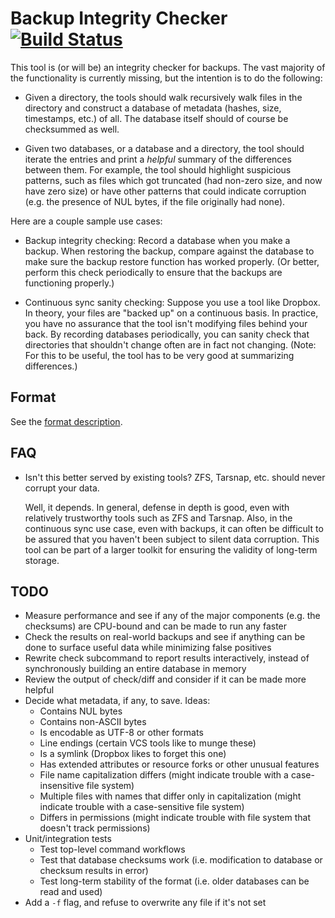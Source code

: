 # Backup Integrity Checker [![Build Status](https://travis-ci.org/elliottslaughter/integrity-checker.svg?branch=master)](https://travis-ci.org/elliottslaughter/integrity-checker)

This tool is (or will be) an integrity checker for backups. The vast
majority of the functionality is currently missing, but the intention
is to do the following:

  * Given a directory, the tools should walk recursively walk files in
    the directory and construct a database of metadata (hashes, size,
    timestamps, etc.) of all. The database itself should of course be
    checksummed as well.

  * Given two databases, or a database and a directory, the tool
    should iterate the entries and print a *helpful* summary of the
    differences between them. For example, the tool should highlight
    suspicious patterns, such as files which got truncated (had
    non-zero size, and now have zero size) or have other patterns that
    could indicate corruption (e.g. the presence of NUL bytes, if the
    file originally had none).

Here are a couple sample use cases:

  * Backup integrity checking: Record a database when you make a
    backup. When restoring the backup, compare against the database to
    make sure the backup restore function has worked properly. (Or
    better, perform this check periodically to ensure that the backups
    are functioning properly.)

  * Continuous sync sanity checking: Suppose you use a tool like
    Dropbox. In theory, your files are "backed up" on a continuous
    basis. In practice, you have no assurance that the tool isn't
    modifying files behind your back. By recording databases
    periodically, you can sanity check that directories that shouldn't
    change often are in fact not changing. (Note: For this to be
    useful, the tool has to be very good at summarizing differences.)

## Format

See the [format description](FORMAT.md).

## FAQ

  * Isn't this better served by existing tools? ZFS, Tarsnap,
    etc. should never corrupt your data.

    Well, it depends. In general, defense in depth is good, even with
    relatively trustworthy tools such as ZFS and Tarsnap. Also, in the
    continuous sync use case, even with backups, it can often be
    difficult to be assured that you haven't been subject to silent
    data corruption. This tool can be part of a larger toolkit for
    ensuring the validity of long-term storage.

## TODO

  * Measure performance and see if any of the major components (e.g. the
    checksums) are CPU-bound and can be made to run any faster
  * Check the results on real-world backups and see if anything can be done
    to surface useful data while minimizing false positives
  * Rewrite check subcommand to report results interactively, instead of
    synchronously building an entire database in memory
  * Review the output of check/diff and consider if it can be made
    more helpful
  * Decide what metadata, if any, to save. Ideas:
      * Contains NUL bytes
      * Contains non-ASCII bytes
      * Is encodable as UTF-8 or other formats
      * Line endings (certain VCS tools like to munge these)
      * Is a symlink (Dropbox likes to forget this one)
      * Has extended attributes or resource forks or other unusual features
      * File name capitalization differs (might indicate trouble with a case-insensitive file system)
      * Multiple files with names that differ only in capitalization (might indicate trouble with a case-sensitive file system)
      * Differs in permissions (might indicate trouble with file system that doesn't track permissions)
  * Unit/integration tests
      * Test top-level command workflows
      * Test that database checksums work (i.e. modification to database or checksum results in error)
      * Test long-term stability of the format (i.e. older databases can be read and used)
  * Add a `-f` flag, and refuse to overwrite any file if it's not set

